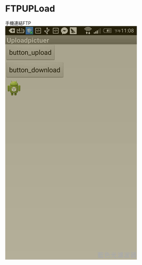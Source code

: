 # FTPUPLoad
手機連結FTP
![image](https://github.com/codenamker/FTPUPLoad/blob/master/FTPUpload/res/drawable/s1.jpg)
